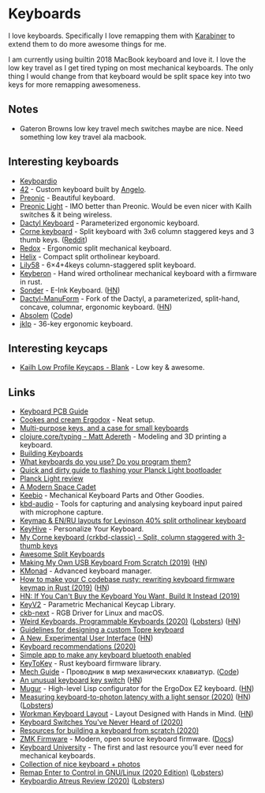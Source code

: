 # Keyboards

I love keyboards. Specifically I love remapping them with [Karabiner](../macos/macos-apps/karabiner.md) to extend them to do more awesome things for me.

I am currently using builtin 2018 MacBook keyboard and love it. I love the low key travel as I get tired typing on most mechanical keyboards. The only thing I would change from that keyboard would be split space key into two keys for more remapping awesomeness.

## Notes

* Gateron Browns low key travel mech switches maybe are nice. Need something low key travel ala macbook.

## Interesting keyboards

* [Keyboardio](https://shop.keyboard.io)
* [42](https://github.com/nglgzz/42) - Custom keyboard built by [Angelo](https://github.com/nglgzz).
* [Preonic](https://olkb.com/preonic/hi-pro-wooden-milled-bottom) - Beautiful keyboard.
* [Preonic Light](https://www.massdrop.com/buy/massdrop-x-olkb-planck-light-mechanical-keyboard) - IMO better than Preonic. Would be even nicer with Kailh switches & it being wireless.
* [Dactyl Keyboard](https://github.com/adereth/dactyl-keyboard) - Parameterized ergonomic keyboard.
* [Corne keyboard](https://github.com/foostan/crkbd) - Split keyboard with 3x6 column staggered keys and 3 thumb keys. \([Reddit](https://www.reddit.com/r/MechanicalKeyboards/comments/a4hp9e/corne_chocolatehotswappable_crkbd_for_chocolate/)\)
* [Redox](https://github.com/mattdibi/redox-keyboard) - Ergonomic split mechanical keyboard.
* [Helix](https://github.com/MakotoKurauchi/helix) - Compact split ortholinear keyboard.
* [Lily58](https://github.com/kata0510/Lily58) - 6×4+4keys column-staggered split keyboard.
* [Keyberon](https://github.com/TeXitoi/keyberon) - Hand wired ortholinear mechanical keyboard with a firmware in rust.
* [Sonder](https://sonderdesign.com/keyboard/) - E-Ink Keyboard. \([HN](https://news.ycombinator.com/item?id=23370348)\)
* [Dactyl-ManuForm](https://github.com/abstracthat/dactyl-manuform) - Fork of the Dactyl, a parameterized, split-hand, concave, columnar, ergonomic keyboard. \([HN](https://news.ycombinator.com/item?id=23444813)\)
* [Absolem](https://zealot.hu/absolem/) \([Code](https://github.com/mrzealot/absolem)\)
* [jklp](https://github.com/brow/jklp) - 36-key ergonomic keyboard.

## Interesting keycaps

* [Kailh Low Profile Keycaps - Blank](https://novelkeys.xyz/collections/keycaps/products/kailh-low-profile-keycaps-blank?variant=3747977101352) - Low key & awesome.

## Links

* [Keyboard PCB Guide](https://github.com/ruiqimao/keyboard-pcb-guide)
* [Cookes and cream Ergodox](https://www.reddit.com/r/MechanicalKeyboards/comments/8h94fq/cookies_and_cream_ergodox/) - Neat setup.
* [Multi-purpose keys, and a case for small keyboards](https://asylum.madhouse-project.org/blog/2016/10/15/multi-purpose-keys/)
* [clojure.core/typing - Matt Adereth](https://www.youtube.com/watch?v=uk3A41U0iO4) - Modeling and 3D printing a keyboard.
* [Building Keyboards](https://alastairreid.github.io/building-keyboards/)
* [What keyboards do you use? Do you program them?](https://lobste.rs/s/nl96zm/what_keyboards_do_you_use_do_you_program)
* [Quick and dirty guide to flashing your Planck Light bootloader](https://www.reddit.com/r/olkb/comments/8tk9jj/quick_and_dirty_guide_to_flashing_your_planck/)
* [Planck Light review](https://www.reddit.com/r/MechanicalKeyboards/comments/8vd7ht/planck_light_review/)
* [A Modern Space Cadet](http://stevelosh.com/blog/2012/10/a-modern-space-cadet)
* [Keebio](https://keeb.io/) - Mechanical Keyboard Parts and Other Goodies.
* [kbd-audio](https://github.com/ggerganov/kbd-audio) - Tools for capturing and analysing keyboard input paired with microphone capture.
* [Keymap & EN/RU layouts for Levinson 40% split ortholinear keyboard](https://github.com/tonsky/Levinson-Layout)
* [KeyHive](https://keyhive.xyz/) - Personalize Your Keyboard.
* [My Corne keyboard \(crkbd-classic\) - Split, column staggered with 3-thumb keys](https://www.reddit.com/r/MechanicalKeyboards/comments/9i5uo3/my_corne_keyboard_crkbdclassic_split_column/)
* [Awesome Split Keyboards](https://github.com/diimdeep/awesome-split-keyboards)
* [Making My Own USB Keyboard From Scratch \(2019\)](http://blakesmith.me/2019/01/16/making-my-own-usb-keyboard-from-scratch.html) \([HN](https://news.ycombinator.com/item?id=19181473)\)
* [KMonad](https://github.com/david-janssen/kmonad) - Advanced keyboard manager.
* [How to make your C codebase rusty: rewriting keyboard firmware keymap in Rust \(2019\)](https://about.houqp.me/posts/rusty-c/) \([HN](https://news.ycombinator.com/item?id=21595948)\)
* [HN: If You Can't Buy the Keyboard You Want, Build It Instead \(2019\)](https://news.ycombinator.com/item?id=21789476)
* [KeyV2](https://github.com/rsheldiii/KeyV2) - Parametric Mechanical Keycap Library.
* [ckb-next](https://github.com/ckb-next/ckb-next) - RGB Driver for Linux and macOS.
* [Weird Keyboards, Programmable Keyboards \(2020\)](https://blog.gboards.ca/2020/01/weird-keyboards-programmable-keyboards.html) \([Lobsters](https://lobste.rs/s/cyuguu/weird_keyboards_programmable_keyboards)\) \([HN](https://news.ycombinator.com/item?id=23508514)\)
* [Guidelines for designing a custom Topre keyboard](https://github.com/tomsmalley/custom-topre-guide)
* [A New, Experimental User Interface](https://emvi.com/blog/a-new-experimental-user-interface-QMZgmZG1L5) \([HN](https://news.ycombinator.com/item?id=22640054)\)
* [Keyboard recommendations \(2020\)](https://lobste.rs/s/8deiib/keyboard_recommendations)
* [Simple app to make any keyboard bluetooth enabled](https://github.com/dfrankland/bleboard)
* [KeyToKey](https://github.com/TyberiusPrime/KeyToKey) - Rust keyboard firmware library.
* [Mech Guide](https://rumech.guide/#/) - Проводник в мир механических клавиатур. \([Code](https://github.com/Flumeded/ru_mech)\)
* [An unusual keyboard key switch](https://twitter.com/TubeTimeUS/status/1260688848104771586) \([HN](https://news.ycombinator.com/item?id=23178149)\)
* [Mugur](https://github.com/mihaiolteanu/mugur) - High-level Lisp configurator for the ErgoDox EZ keyboard. \([HN](https://news.ycombinator.com/item?id=23244891)\)
* [Measuring keyboard-to-photon latency with a light sensor \(2020\)](https://thume.ca/2020/05/20/making-a-latency-tester/) \([HN](https://news.ycombinator.com/item?id=23369999)\) \([Lobsters](https://lobste.rs/s/s5ultl/measuring_keyboard_photon_latency_with)\)
* [Workman Keyboard Layout](https://workmanlayout.org/) - Layout Designed with Hands in Mind. \([HN](https://news.ycombinator.com/item?id=23400058)\)
* [Keyboard Switches You've Never Heard of \(2020\)](https://www.youtube.com/watch?v=8xPOwT_mNuc)
* [Resources for building a keyboard from scratch \(2020\)](https://twitter.com/steveklabnik/status/1274361173954236419)
* [ZMK Firmware](https://github.com/zmkfirmware/zmk) - Modern, open source keyboard firmware. \([Docs](https://zmkfirmware.dev/docs/)\)
* [Keyboard University](https://keyboard.university/) - The first and last resource you’ll ever need for mechanical keyboards.
* [Collection of nice keyboard + photos](https://paco.im/keyboards)
* [Remap Enter to Control in GNU/Linux \(2020 Edition\)](https://emacsredux.com/blog/2020/07/05/remap-enter-to-control-in-gnu-linux-2020-edition/) \([Lobsters](https://lobste.rs/s/q9l4fj/remap_enter_control_gnu_linux_2020)\)
* [Keyboardio Atreus Review \(2020\)](https://blog.sulami.xyz/posts/atreus/) \([Lobsters](https://lobste.rs/s/b0zusu/keyboardio_atreus_review)\)

